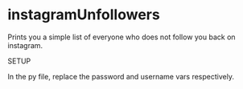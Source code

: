 # instagramUnfollowers
Prints you a simple list of everyone who does not follow you back on instagram.

SETUP

In the py file, replace the password and username vars respectively.
